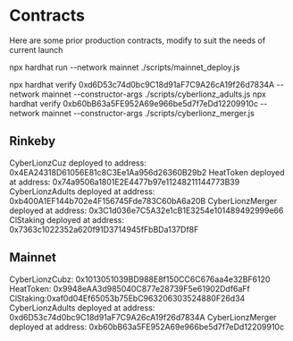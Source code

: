 # Contracts

Here are some prior production contracts, modify to suit the needs of current launch


npx hardhat run --network mainnet ./scripts/mainnet_deploy.js

npx hardhat verify 0xd6D53c74d0bc9C18d91aF7C9A26cA19f26d7834A --network mainnet --constructor-args ./scripts/cyberlionz_adults.js
npx hardhat verify 0xb60bB63a5FE952A69e966be5d7f7eDd12209910c --network mainnet --constructor-args ./scripts/cyberlionz_merger.js


## Rinkeby
CyberLionzCuz deployed to address: 0x4EA24318D61056E81c8C3Ee1Aa956d26360B29b2
HeatToken deployed at address: 0x74a9506a1801E2E4477b97e11248211144773B39
CyberLionzAdults deployed at address: 0xb400A1EF144b702e4F156745Fde783C60bA6a20B
CyberLionzMerger deployed at address: 0x3C1d036e7C5A32e1cB1E3254e101489492999e66
ClStaking deployed at address: 0x7363c1022352a620f91D3714945fFbBDa137Df8F


## Mainnet

CyberLionzCubz: 0x1013051039BD988E8f150CC6C676aa4e32BF6120
HeatToken: 0x9948eAA3d985040C877e28739F5e61902Ddf6aFf
ClStaking:0xaf0d04Ef65053b75EbC963206303524880F26d34
CyberLionzAdults deployed at address: 0xd6D53c74d0bc9C18d91aF7C9A26cA19f26d7834A
CyberLionzMerger deployed at address: 0xb60bB63a5FE952A69e966be5d7f7eDd12209910c